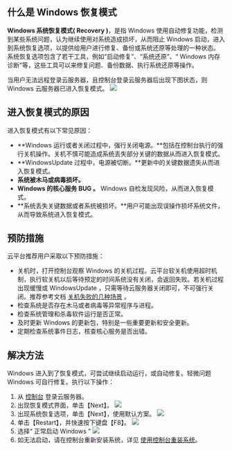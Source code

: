 ## 什么是 Windows 恢复模式

**Windows 系统恢复模式( Recovery )**，是指 Windows 使用自动修复功能，检测到某些系统问题，认为继续使用对系统造成损坏，从而阻止 Windows 启动，进入到系统恢复选项，以提供给用户进行修复、备份或系统还原等处理的一种状态。
系统恢复选项包含了若干工具，例如“启动修复”、“系统还原”、“ Windows 内存诊断”等，这些工具可以来修复问题、备份数据、执行系统还原等操作。

当用户无法远程登录云服务器，且控制台登录云服务器后出现下图状态，则 Windows 云服务器已进入恢复模式。
![](http://imgcache.tce.fsphere.cn/image/mc.qcloudimg.com/static/img/e278c336a415066dcb8fc58333395ac3/image.png)

## 进入恢复模式的原因
进入恢复模式有以下常见原因：

- **Windows 运行或者关闭过程中，强行关闭电源。**包括在控制台执行的强行关机操作。关机不慎可能造成系统丢失部分关键的数据从而进入恢复模式。
- **WindowsUpdate 过程中，电源被切断。**更新中的关键数据遗失从而进入恢复模式。
- **系统被木马或病毒损坏。**
- **Windows 的核心服务 BUG 。** Windows 自检发现风险，从而进入恢复模式。
- **系统丢失关键数据或者系统被损坏。**用户可能出现误操作损坏系统文件，从而导致系统进入恢复模式。

## 预防措施
云平台推荐用户采取以下预防措施：

 - 关机时，打开控制台观察 Windows 的关机过程。云平台软关机使用超时机制，执行软关机以后等待预定的时间系统没有关闭，会返回失败。若关机过程出现缓慢或 WindowsUpdate ，只需等待云服务器关闭即可，不可强行关闭。推荐参考文档 [关机失败的几种场景](/doc/product/213/2917#2.-.E5.85.B3.E6.9C.BA.E5.A4.B1.E8.B4.A5.E7.9A.84.E5.87.A0.E7.A7.8D.E5.9C.BA.E6.99.AF2) 。
 - 检查系统是否存在木马或者病毒等异常程序与进程。
 - 检查系统管理和杀毒软件运行是否正常。
 - 及时更新 Windows 的更新包，特别是一些重要更新和安全更新。
 - 定期检查系统事件日志，核查核心服务是否出错。

## 解决方法
 Windows 进入到了恢复模式，可尝试继续启动运行，或自动修复。轻微问题 Windows 可自行修复。执行以下操作：
 
 1. 从 [控制台](https://console.tce.fsphere.cn/cvm) 登录云服务器。
 2. 出现恢复模式界面，单击【Next】。
	![](http://imgcache.tce.fsphere.cn/image/mc.qcloudimg.com/static/img/94a1cf0f55d2c449a9d026bbbad5e4cd/image.png)
 3. 出现系统恢复选项，单击【Next】，使用默认方案。
 ![](http://imgcache.tce.fsphere.cn/image/mc.qcloudimg.com/static/img/d178865f822d2146eb3bb58f1b851294/image.png)
 4. 单击【Restart】，并快速按下键盘【F8】。
 ![](http://imgcache.tce.fsphere.cn/image/mc.qcloudimg.com/static/img/ab2fdd697015fcb7e53b287052086b65/image.png)
 5. 选择“ 正常启动 Windows ”
 ![](http://imgcache.tce.fsphere.cn/image/mc.qcloudimg.com/static/img/8079bcf59132ff587ec5caf46c84f27d/image.png)
 6. 如无法启动，请在控制台重新安装系统，详见 [使用控制台重装系统](/doc/product/213/4933#.E4.BD.BF.E7.94.A8.E6.8E.A7.E5.88.B6.E5.8F.B0.E9.87.8D.E8.A3.85.E7.B3.BB.E7.BB.9F3)。
